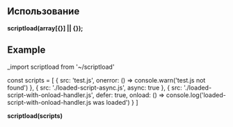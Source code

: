 ## Использование

**scriptload(array[{}] || {});**

## Example
_import scriptload from '~/scriptload'


const scripts = [
    {
        src: 'test.js',
        onerror: () => console.warn('test.js not found')
    },
    {
        src: './loaded-script-async.js',
        async: true
    },
    {
        src: './loaded-script-with-onload-handler.js',
        defer: true,
        onload: () => console.log('loaded-script-with-onload-handler.js was loaded')
    }
]

**scriptload(scripts)**


